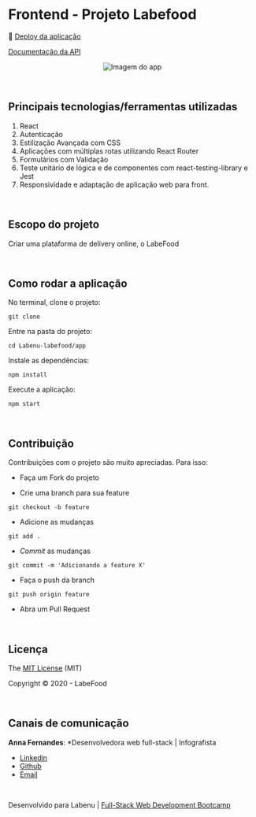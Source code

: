 # Frontend - Projeto Labefood

:dash: [Deploy da aplicação](http://acretelli-labefood.surge.sh/)

[Documentação da API](https://documenter.getpostman.com/view/7549981/SWTEdGtT?version=latest#e6c05246-7dcc-483c-95a3-269792e59c37)

<p align="center">
  <img height:400 src="https://user-images.githubusercontent.com/29711622/90820458-c6ee3e80-e307-11ea-8f3a-96640abbe590.gif" alt="Imagem do app" />
</p>

<br>

## Principais tecnologias/ferramentas utilizadas

1. React
2. Autenticação
3. Estilização Avançada com CSS
4. Aplicações com múltiplas rotas utilizando React Router
5. Formulários com Validação
6. Teste unitário de lógica e de componentes com react-testing-library e Jest
7. Responsividade e adaptação de aplicação web para front.

<br>

## Escopo do projeto

Criar uma plataforma de delivery online, o LabeFood

<br>

## Como rodar a aplicação

No terminal, clone o projeto:
```
git clone 
```

Entre na pasta do projeto:
```
cd Labenu-labefood/app
```

Instale as dependências:
```
npm install
```

Execute a aplicação:
```
npm start 
```

<br>

## Contribuição

Contribuições com o projeto são muito apreciadas. Para isso:

- Faça um Fork do projeto

- Crie uma branch para sua feature
```
git checkout -b feature
```

- Adicione as mudanças
```
git add . 
```

- _Commit_ as mudanças 
```
git commit -m 'Adicionando a feature X'
```

- Faça o push da branch 
```
git push origin feature
```

- Abra um Pull Request

<br>

## Licença

The [MIT License]() (MIT)

Copyright :copyright: 2020 - LabeFood

<br>

## Canais de comunicação

**Anna Fernandes**: *Desenvolvedora web full-stack | Infografista
- [Linkedin](https://www.linkedin.com/in/annacbfernandes/)
- [Github](https://github.com/acretelli)
- [Email](anna.cbf@hotmail.com)

<br>

Desenvolvido para Labenu | [Full-Stack Web Development Bootcamp](https://www.labenu.com.br/)
